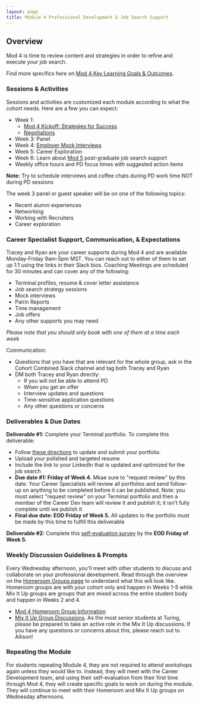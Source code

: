 ```yaml
---
layout: page
title: Module 4 Professional Development & Job Search Support
---
```


## Overview
Mod 4 is time to review content and strategies in order to refine and execute your job search. 

Find more specifics here on [Mod 4 Key Learning Goals & Outcomes](/module_four/mod4_learning_goals).

### Sessions & Activities
Sessions and activities are customized each module according to what the cohort needs. Here are a few you can expect:

* Week 1: 
  * [Mod 4 Kickoff: Strategies for Success](/module_four/week1_kickoff)
  * [Negotiations](/module_four/negotiations)
* Week 3: Panel
* Week 4: [Employer Mock Interviews](/module_four/mod4_mock_interviews)
* Week 5: Career Exploration
* Week 6: Learn about [Mod 5](/module-5/index) post-graduate job search support
* Weekly office hours and PD focus times with suggested action items

**Note:** Try to schedule interviews and coffee chats during PD work time NOT during PD sessions

The week 3 panel or guest speaker will be on one of the following topics:
* Recent alumni experiences
* Networking
* Working with Recruiters
* Career exploration

### Career Specialist Support, Communication, & Expectations
Tracey and Ryan are your career supports during Mod 4 and are available Monday-Friday 9am-5pm MST. You can reach out to either of them to set up 1:1 using the links in their Slack bios. Coaching Meetings are scheduled for 30 minutes and can cover any of the following:

* Terminal profiles, resume & cover letter assistance
* Job search strategy sessions 
* Mock interviews
* Pairin Reports
* Time management
* Job offers
* Any other supports you may need 

*Please note that you should only book with one of them at a time each week*

Communication:

* Questions that you have that are relevant for the whole group, ask in the Cohort Combined Slack channel and tag both Tracey and Ryan
* DM both Tracey and Ryan directly:
  * If you will not be able to attend PD
  * When you get an offer
  * Interview updates and questions 
  * Time-sensitive application questions
  * Any other questions or concerns 

### Deliverables & Due Dates
**Deliverable #1:** Complete your Terminal portfolio. To complete this deliverable:

  * Follow [these directions](/resources/terminal_directions) to update and submit your portfolio. 
  * Upload your polished and targeted resume
  * Include the link to your LinkedIn that is updated and optimized for the job search
  * **Due date #1: Friday of Week 4.** Mkae sure to "request review" by this date. Your Career Specialists will review all portfolios and send follow-up on anything to be completed before it can be published. Note: you must select "request review" on your Terminal portfolio and then a member of the Career Dev team will review it and publish it; it isn't fully complete until we publish it
  * **Final due date: EOD Friday of Week 5.** All updates to the portfolio must be made by this time to fulfill this deliverable

**Deliverable #2:** Complete this [self-evaluation survey](https://airtable.com/shrsS9pDedt4Jvnkd) by the **EOD Friday of Week 5.** 

### Weekly Discussion Guidelines & Prompts
Every Wednesday afternoon, you'll meet with other students to discuss and collaborate on your professional development. Read through the overview on the [Homeroom Groups page](/student_discussion_groups/index) to understand what this will look like. Homeroom groups are with your cohort only and happen in Weeks 1-5 while Mix It Up groups are groups that are mixed across the entire student body and happen in Weeks 2 and 4.

* [Mod 4 Homeroom Group Information](/student_discussion_groups/mod4_homeroom_discussion_prompts)
* [Mix It Up Group Discussions](/mixed_groups/index). As the most senior students at Turing, please be prepared to take an active role in the Mix It Up discussions. If you have any questions or concerns about this, please reach out to Allison!

### Repeating the Module
For students repeating Module 4, they are not required to attend workshops again unless they would like to. Instead, they will meet with the Career Development team, and using their self-evaluation from their first time through Mod 4, they will create specific goals to work on during the module. They will continue to meet with their Homeroom and Mix It Up groups on Wednesday afternoons. 

